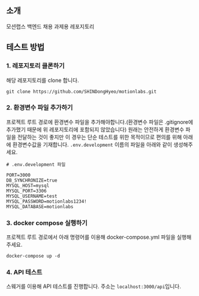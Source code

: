 ## 소개

모션랩스 백엔드 채용 과제용 레포지토리

## 테스트 방법

### 1. 레포지토리 클론하기

해당 레포지토리를 clone 합니다.

```
git clone https://github.com/SHINDongHyeo/motionlabs.git
```

### 2. 환경변수 파일 추가하기

프로젝트 루트 경로에 환경변수 파일을 추가해야합니다.(환경변수 파일은 .gitignore에 추가했기 때문에 위 레포지토리에 포함되지 않았습니다) 원래는 안전하게 환경변수 파일을 전달하는 것이 좋지만 이 경우는 단순 테스트를 위한 목적이므로 편의를 위해 아래에 환경변수값을 기재합니다. `.env.development` 이름의 파일을 아래와 같이 생성해주세요.

```
# .env.development 파일

PORT=3000
DB_SYNCHRONIZE=true
MYSQL_HOST=mysql
MYSQL_PORT=3306
MYSQL_USERNAME=test
MYSQL_PASSWORD=motionlabs1234!
MYSQL_DATABASE=motionlabs
```

### 3. docker compose 실행하기

프로젝트 루트 경로에서 아래 명령어를 이용해 docker-compose.yml 파일을 실행해주세요.

```
docker-compose up -d
```

### 4. API 테스트

스웨거를 이용해 API 테스트를 진행합니다. 주소는 `localhost:3000/api`입니다.
